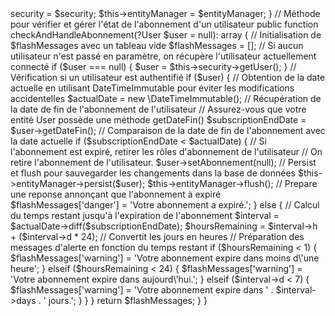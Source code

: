 <?php

namespace App\Service;

use Doctrine\ORM\EntityManagerInterface;
use Symfony\Component\Security\Core\Security;
use App\Entity\User;

// Service pour gérer les abonnements des utilisateurs
class AbonnementService
{
    // Déclaration des variables de service pour la sécurité et l'Entity Manager
    private $security;
    private $entityManager;

    // Le constructeur reçoit le service de sécurité et l'Entity Manager via l'injection de dépendances
    public function __construct(Security $security, EntityManagerInterface $entityManager)
    {
        $this->security = $security;
        $this->entityManager = $entityManager;
    }

    // Méthode pour vérifier et gérer l'état de l'abonnement d'un utilisateur
    public function checkAndHandleAbonnement(?User $user = null): array
    {
        // Initialisation de $flashMessages avec un tableau vide
        $flashMessages = [];
        // Si aucun utilisateur n'est passé en paramètre, on récupère l'utilisateur actuellement connecté
        if ($user === null) {
            $user = $this->security->getUser();
        }

        // Vérification si un utilisateur est authentifié
        if ($user) {
            // Obtention de la date actuelle en utilisant DateTimeImmutable pour éviter les modifications accidentelles
            $actualDate = new \DateTimeImmutable();

            // Récupération de la date de fin de l'abonnement de l'utilisateur
            // Assurez-vous que votre entité User possède une méthode getDateFin()
            $subscriptionEndDate = $user->getDateFin();

            // Comparaison de la date de fin de l'abonnement avec la date actuelle
            if ($subscriptionEndDate < $actualDate) {
                // Si l'abonnement est expiré, retirer les rôles d'abonnement de l'utilisateur
                // On retire l'abonnement de l'utilisateur.
                $user->setAbonnement(null);
                // Persist et flush pour sauvegarder les changements dans la base de données
                $this->entityManager->persist($user);
                $this->entityManager->flush();
                // Prepare une reponse annonçant que l'abonnement à expiré
                $flashMessages['danger'] = 'Votre abonnement a expiré.';
            } else {
                // Calcul du temps restant jusqu'à l'expiration de l'abonnement
                $interval = $actualDate->diff($subscriptionEndDate);
                $hoursRemaining = $interval->h + ($interval->d * 24); // Convertit les jours en heures

                // Préparation des messages d'alerte en fonction du temps restant
                if ($hoursRemaining < 1) {
                    $flashMessages['warning'] = 'Votre abonnement expire dans moins d\'une heure';
                } elseif ($hoursRemaining < 24) {
                    $flashMessages['warning'] = 'Votre abonnement expire dans aujourd\'hui.';
                } elseif ($interval->d < 7) {
                    $flashMessages['warning'] = 'Votre abonnement expire dans ' . $interval->days . ' jours.';
                }
            }
        }
        return $flashMessages;
    }
}
